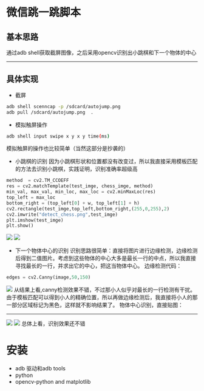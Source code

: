 # 微信跳一跳脚本
## 基本思路
 通过adb shell获取截屏图像，之后采用opencv识别出小跳棋和下一个物体的中心

---
## 具体实现
* 截屏
```sh
adb shell scenncap -p /sdcard/autojump.png
adb pull /sdcard/autojump.png  .
```
* 模拟触屏操作
```sh
adb shell input swipe x y x y time(ms)
```
模拟触屏的操作也比较简单（当然这部分是抄袭的）

* 小跳棋的识别
因为小跳棋形状和位置都没有改变过，所以我直接采用模板匹配的方法去识别小跳棋，实践证明，识别准确率超级高
```python
method  = cv2.TM_CCOEFF
res = cv2.matchTemplate(test_imge, chess_imge, method)
min_val, max_val, min_loc, max_loc = cv2.minMaxLoc(res)
top_left = max_loc
bottom_right = (top_left[0] + w, top_left[1] + h)
cv2.rectangle(test_imge,top_left,bottom_right,(255,0,255),2)
cv2.imwrite("detect_chess.png",test_imge)
plt.imshow(test_imge)
plt.show()
```
<img src = "https://github.com/tyxk8160/wechat_jump/raw/master/chess.png">
<img src = "https://github.com/tyxk8160/wechat_jump/raw/master/img/detect_chess.png">

* 下一个物体中心的识别
识别思路很简单：直接将图片进行边缘检测，边缘检测后得到二值图片。考虑到这些物体的中心大多是最长一行的中点，所以我直接寻找最长的一行，并求出它的中心，把这当物体中心。
边缘检测代码：
```python
edges = cv2.Canny(image,50,150)
```
<img src="https://github.com/tyxk8160/wechat_jump/raw/master/img/cany_sample.png">
从结果上看,canny检测效果不错，不过那小人似乎对最长的一行检测有干扰。由于模板匹配可以得到小人的精确位置，所以再做边缘检测后，我直接将小人的那一部分区域标记为黑色，这样就不影响结果了。
物体中心识别，直接贴图：

---
<img src="https://github.com/tyxk8160/wechat_jump/raw/master/detect/dect_0.png">
<img src="https://github.com/tyxk8160/wechat_jump/raw/master/detect/dect_40.png">
总体上看，识别效果还不错

# 安装
* adb 驱动和adb tools
* python
* opencv-python and matplotlib